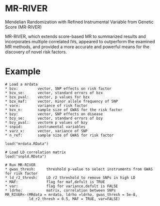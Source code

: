 # MR-RIVER
Mendelian Randomization with Refined Instrumental Variable from Genetic Score (MR-RIVER) 


MR-RIVER, which extends score-based MR to summarized results and incorporates multiple correlated IVs, appeared to outperform the examined MR methods, and provided a more accurate and powerful means for the discovery of novel risk factors. 

# Example
```
# Load a mrdata
* bzx:         vector, SNP effects on risk factor
* bzx_se:	   vector, standard errors of bzx
* bzx_pval:    vector, p values for bzx
* bzx_maf:     vector, minor allele frequency of SNP	
* varx:        variance of risk factor
* bzx_n:	   sample size of GWAS for the risk factor
* bzy:         vector, SNP effects on disease
* bzy_se:      vector, standard errors of bzy
* bzy_pval:    vectorm p values of bzy
* snpid:       instrumental variables
* varz_x:      vector, variance of SNP
* n_ref:       sample size of GWAS for risk factor

load("mrdata.RData")

# Load LD correlation matrix
load("snpld.RData")

# Run MR-RIVER
* gwas_thresh:     threshold p-value to select instruments from GWAS for risk factor
* ld_r2_thresh:    LD r2 threshold to remove SNPs in high LD
* MAF:             flag for maf,defult is TRUE
* var:             flag for variance,defult is FALSE
* ldrho:           matrix, correlation between SNPs
MR_RIVER<-(MRdata = mrdata, ldrho =ldrho, gwas_thresh = 5e-8,
		   ld_r2_thresh = 0.5, MAF = TRUE, var=FALSE)
```
